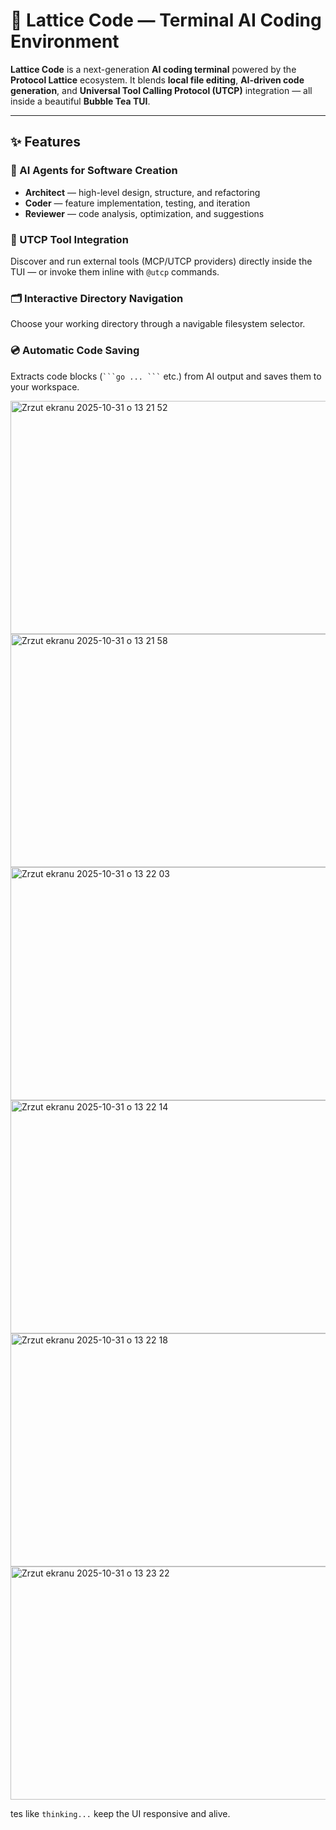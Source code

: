 # 🌌 Lattice Code — Terminal AI Coding Environment

**Lattice Code** is a next-generation **AI coding terminal** powered by the **Protocol Lattice** ecosystem.
It blends **local file editing**, **AI-driven code generation**, and **Universal Tool Calling Protocol (UTCP)** integration — all inside a beautiful **Bubble Tea TUI**.

---

## ✨ Features

### 🧠 AI Agents for Software Creation

* **Architect** — high-level design, structure, and refactoring
* **Coder** — feature implementation, testing, and iteration
* **Reviewer** — code analysis, optimization, and suggestions

### 🔌 UTCP Tool Integration

Discover and run external tools (MCP/UTCP providers) directly inside the TUI —
or invoke them inline with `@utcp` commands.

### 🗂️ Interactive Directory Navigation

Choose your working directory through a navigable filesystem selector.

### 💿 Automatic Code Saving
Extracts code blocks (` ```go ... ``` ` etc.) from AI output and saves them to your workspace.

<img width="840" height="373" alt="Zrzut ekranu 2025-10-31 o 13 21 52" src="https://github.com/user-attachments/assets/029ede69-d8d8-4ece-93da-c2c2fc75db95" />
<img width="840" height="373" alt="Zrzut ekranu 2025-10-31 o 13 21 58" src="https://github.com/user-attachments/assets/3533dabd-edea-4eca-b1ec-d0f162dc76bc" />
<img width="840" height="373" alt="Zrzut ekranu 2025-10-31 o 13 22 03" src="https://github.com/user-attachments/assets/fb0f26e9-f986-4003-92cd-482bd78a1b81" />
<img width="840" height="373" alt="Zrzut ekranu 2025-10-31 o 13 22 14" src="https://github.com/user-attachments/assets/80b34b1c-cef6-4ed5-82f3-c2189c5ded60" />
<img width="840" height="373" alt="Zrzut ekranu 2025-10-31 o 13 22 18" src="https://github.com/user-attachments/assets/4bf79850-dd93-4309-b9b2-81647fa14429" />
<img width="840" height="373" alt="Zrzut ekranu 2025-10-31 o 13 23 22" src="https://github.com/user-attachments/assets/3c552e2c-460d-441c-af3f-65e9deaa15d1" />


tes like `thinking...` keep the UI responsive and alive.
